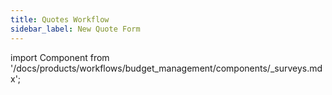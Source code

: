 ```yaml
---
title: Quotes Workflow
sidebar_label: New Quote Form
---
```



import Component from '/docs/products/workflows/budget_management/components/_surveys.mdx';

<Component/>